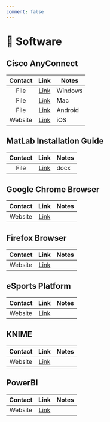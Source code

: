 ```yaml
---
comment: false
---
```


# 📱 Software

## Cisco AnyConnect
| Contact | Link | Notes |
| :---: | :---: | --- |
| File | [Link](https://github.com/PhoenixTechProject/HandbookPicBed/raw/refs/heads/main/software/acWin.exe) | Windows |
| File | [Link](https://cdn.jsdelivr.net/gh/PhoenixTechProject/HandbookPicBed/software/acMac.pkg) | Mac |
| File | [Link](https://cdn.jsdelivr.net/gh/PhoenixTechProject/HandbookPicBed/software/acAndroid.apk) | Android |
| Website | [Link](https://apps.apple.com/cn/app/cisco-secure-client/id1135064690) | iOS |

## MatLab Installation Guide
| Contact | Link | Notes |
| :---: | :---: | --- |
| File | [Link](https://github.com/PhoenixTechProject/HandbookPicBed/raw/refs/heads/main/word/matlabintro.docx) | docx |

## Google Chrome Browser
| Contact | Link | Notes |
| :---: | :---: | --- |
| Website | [Link](https://www.google.cn/chrome/) |  |

## Firefox Browser
| Contact | Link | Notes |
| :---: | :---: | --- |
| Website | [Link](https://www.firefox.com/en-US/?redirect_source=mozilla-org&utm_campaign=SET_DEFAULT_BROWSER) |  |

## eSports Platform
| Contact | Link | Notes |
| :---: | :---: | --- |
| Website | [Link](https://store.steampowered.com/about/) |  |

## KNIME
| Contact | Link | Notes |
| :---: | :---: | --- |
| Website | [Link](https://www.knime.com/downloads) |  |

## PowerBI
| Contact | Link | Notes |
| :---: | :---: | --- |
| Website | [Link](https://www.microsoft.com/zh-tw/power-platform/products/power-bi/) |  |

